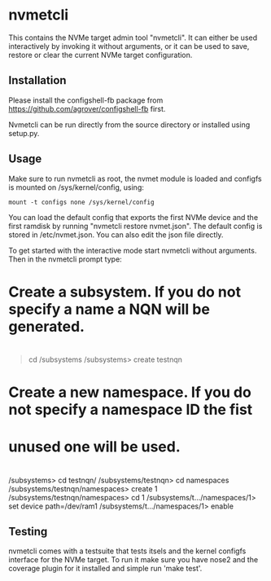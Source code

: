 
nvmetcli
========

This contains the NVMe target admin tool "nvmetcli".  It can either be
used interactively by invoking it without arguments, or it can be used
to save, restore or clear the current NVMe target configuration.


Installation
------------

Please install the configshell-fb package from
https://github.com/agrover/configshell-fb first.

Nvmetcli can be run directly from the source directory or installed
using setup.py.


Usage
-----

Make sure to run nvmetcli as root, the nvmet module is loaded and
configfs is mounted on /sys/kernel/config, using:

	mount -t configs none /sys/kernel/config

You can load the default config that exports the first NVMe device and
the first ramdisk by running "nvmetcli restore nvmet.json".  The default
config is stored in /etc/nvmet.json.  You can also edit the json file
directly.

To get started with the interactive mode start nvmetcli without
arguments.  Then in the nvmetcli prompt type:

# 
# Create a subsystem.  If you do not specify a name a NQN will be generated.
#

> cd /subsystems
/subsystems> create testnqn

#
# Create a new namespace.  If you do not specify a namespace ID the fist
# unused one will be used.
#

/subsystems> cd testnqn/
/subsystems/testnqn> cd namespaces 
/subsystems/testnqn/namespaces> create 1
/subsystems/testnqn/namespaces> cd 1
/subsystems/t.../namespaces/1> set device path=/dev/ram1
/subsystems/t.../namespaces/1> enable


Testing
-------

nvmetcli comes with a testsuite that tests itsels and the kernel configfs
interface for the NVMe target.  To run it make sure you have nose2 and
the coverage plugin for it installed and simple run 'make test'.
